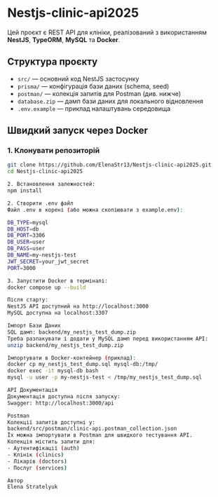 # Nestjs-clinic-api2025
Цей проєкт є REST API для клініки, реалізований з використанням **NestJS**, **TypeORM**, **MySQL** та **Docker**.

## Структура проєкту

- `src/` — основний код NestJS застосунку
- `prisma/` — конфігурація бази даних (schema, seed)
- `postman/` — колекція запитів для Postman (див. нижче)
- `database.zip` — дамп бази даних для локального відновлення
- `.env.example` — приклад налаштувань середовища
##  Швидкий запуск через Docker

### 1. Клонувати репозиторій

```bash
git clone https://github.com/ElenaStr13/Nestjs-clinic-api2025.git
cd Nestjs-clinic-api2025

2. Встановлення залежностей:
npm install

2. Створити .env файл
Файл .env в корені (або можна скопіювати з example.env):

DB_TYPE=mysql
DB_HOST=db
DB_PORT=3306
DB_USER=user
DB_PASS=user
DB_NAME=my-nestjs-test
JWT_SECRET=your_jwt_secret
PORT=3000

3. Запустити Docker в терміналі:
docker compose up --build

Після старту:
NestJS API доступний на http://localhost:3000
MySQL доступна на localhost:3307

Імпорт Бази Даних
SQL дамп: backend/my_nestjs_test_dump.zip
Треба разпакувати і додати у MySQL дамп перед використанням API:
unzip backend/my_nestjs_test_dump.zip

Імпортувати в Docker-контейнер (приклад):
docker cp my_nestjs_test_dump.sql mysql-db:/tmp/
docker exec -it mysql-db bash
mysql -u user -p my-nestjs-test < /tmp/my_nestjs_test_dump.sql

API Документація
Документація доступна після запуску:
Swagger: http://localhost:3000/api

Postman
Колекції запитів доступні у:
backend/src/postman/clinic-api.postman_collection.json
Їх можна імпортувати в Postman для швидкого тестування API.
Колекція містить запити для:
- Аутентифікації (auth)
- Клінік (clinics)
- Лікарів (doctors)
- Послуг (services)

Автор
Elena Stratelyuk
